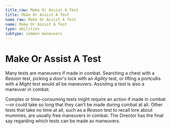 ```yaml
---
title_raw: Make Or Assist A Test
title: Make Or Assist A Test
name_raw: Make Or Assist A Test
name: Make Or Assist A Test
type: abilities
subtype: common maneuvers
---
```


# Make Or Assist A Test

Many tests are maneuvers if made in combat. Searching a chest with a *Reason* test, picking a door's lock with an *Agility* test, or lifting a portcullis with a *Might* test would all be maneuvers. Assisting a test is also a maneuver in combat.

Complex or time-consuming tests might require an action if made in combat—or could take so long that they can't be made during combat at all. Other tests that take no time at all, such as a *Reason* test to recall lore about mummies, are usually free maneuvers in combat. The Director has the final say regarding which tests can be made as maneuvers.
